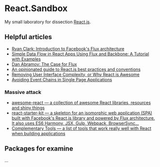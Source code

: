# React.Sandbox

My small laboratory for dissection [React.js](http://facebook.github.io/react/).

## Helpful articles

 * [Ryan Clark: Introduction to Facebook's Flux architecture](http://ryanclark.me/getting-started-with-flux/)
 * [Simple Data Flow in React Apps Using Flux and Backbone: A Tutorial with Examples](http://www.toptal.com/front-end/simple-data-flow-in-react-applications-using-flux-and-backbone)
 * [Dan Abramov: The Case for Flux](https://medium.com/@dan_abramov/the-case-for-flux-379b7d1982c6)
 * [An opinionated guide to React.js best practices and conventions](https://web-design-weekly.com/2015/01/29/opinionated-guide-react-js-best-practices-conventions/)
 * [Removing User Interface Complexity, or Why React is Awesome](http://jlongster.com/Removing-User-Interface-Complexity,-or-Why-React-is-Awesome)
 * [Avoiding Event Chains in Single Page Applications](http://www.code-experience.com/avoiding-event-chains-in-single-page-applications/)

### Massive attack

 * [awesome-react — a collection of awesome React libraries, resources and shiny things](https://github.com/enaqx/awesome-react)
 * [react-starter-kit — a skeleton for an isomorphic web application (SPA) built with Facebook's React.js library and powered by Flux architecture. It also uses ES6 Harmony, JSX, Gulp, Webpack, BrowserSync...](https://github.com/kriasoft/react-starter-kit)
 * [Complementary Tools — a list of tools that work really well with React when building applications](https://github.com/facebook/react/wiki/Complementary-Tools)

## Packages for examine

...
